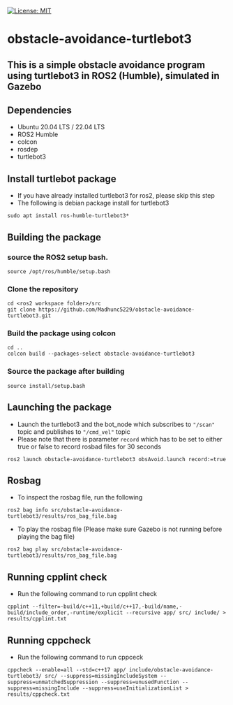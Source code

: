 [![License: MIT](https://img.shields.io/badge/License-MIT-blue.svg)](https://opensource.org/licenses/MIT)
# obstacle-avoidance-turtlebot3

## This is a simple obstacle avoidance program using turtlebot3 in ROS2 (Humble), simulated in Gazebo   

## Dependencies

- Ubuntu 20.04 LTS / 22.04 LTS
- ROS2 Humble
- colcon
- rosdep
- turtlebot3

## Install turtlebot package 
- If you have already installed turtlebot3 for ros2, please skip this step
- The following is debian package install for turtlebot3
```
sudo apt install ros-humble-turtlebot3*
```
## Building the package

### source the ROS2 setup bash.
```
source /opt/ros/humble/setup.bash
```
### Clone the repository
```
cd <ros2 workspace folder>/src
git clone https://github.com/Madhunc5229/obstacle-avoidance-turtlebot3.git
```

### Build the package using colcon
```
cd ..
colcon build --packages-select obstacle-avoidance-turtlebot3
```

### Source the package after building
```
source install/setup.bash
```
## Launching the package
- Launch the turtlebot3 and the bot_node which subscribes to `"/scan"` topic and publishes to `"/cmd_vel"` topic
- Please note that there is parameter `record` which has to be set to either true or false to record rosbad files for 30 seconds
```
ros2 launch obstacle-avoidance-turtlebot3 obsAvoid.launch record:=true
```
## Rosbag 
- To inspect the rosbag file, run the following
```
ros2 bag info src/obstacle-avoidance-turtlebot3/results/ros_bag_file.bag
```
- To play the rosbag file (Please make sure Gazebo is not running before playing the bag file)
```
ros2 bag play src/obstacle-avoidance-turtlebot3/results/ros_bag_file.bag
```

## Running cpplint check
- Run the following command to run cpplint check
```
cpplint --filter=-build/c++11,+build/c++17,-build/name,-build/include_order,-runtime/explicit --recursive app/ src/ include/ > results/cpplint.txt  
```

## Running cppcheck 
- Run the following command to run cppceck
```
cppcheck --enable=all --std=c++17 app/ include/obstacle-avoidance-turtlebot3/ src/ --suppress=missingIncludeSystem --suppress=unmatchedSuppression --suppress=unusedFunction --suppress=missingInclude --suppress=useInitializationList > results/cppcheck.txt
```